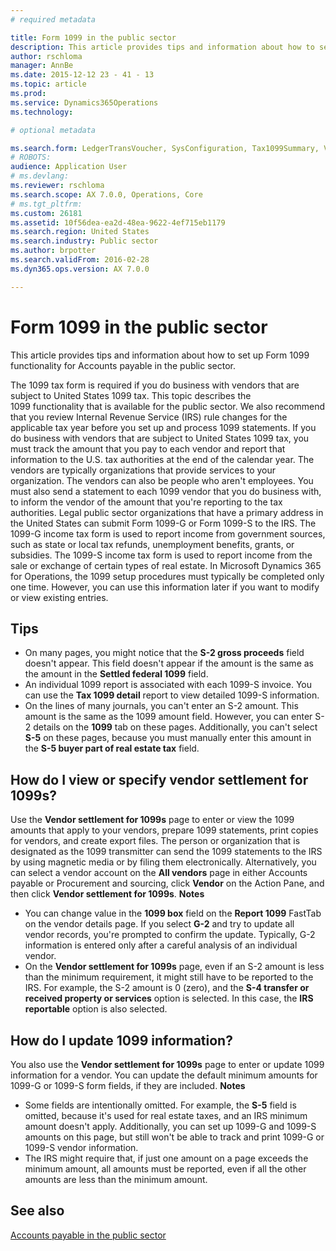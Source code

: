 ```yaml
---
# required metadata

title: Form 1099 in the public sector
description: This article provides tips and information about how to set up Form 1099 functionality for Accounts payable in the public sector.
author: rschloma
manager: AnnBe
ms.date: 2015-12-12 23 - 41 - 13
ms.topic: article
ms.prod: 
ms.service: Dynamics365Operations
ms.technology: 

# optional metadata

ms.search.form: LedgerTransVoucher, SysConfiguration, Tax1099Summary, VendTableListPage
# ROBOTS: 
audience: Application User
# ms.devlang: 
ms.reviewer: rschloma
ms.search.scope: AX 7.0.0, Operations, Core
# ms.tgt_pltfrm: 
ms.custom: 26181
ms.assetid: 10f56dea-ea2d-48ea-9622-4ef715eb1179
ms.search.region: United States
ms.search.industry: Public sector
ms.author: brpotter
ms.search.validFrom: 2016-02-28
ms.dyn365.ops.version: AX 7.0.0

---
```


# Form 1099 in the public sector

This article provides tips and information about how to set up Form 1099 functionality for Accounts payable in the public sector.

The 1099 tax form is required if you do business with vendors that are subject to United States 1099 tax. This topic describes the 1099 functionality that is available for the public sector. We also recommend that you review Internal Revenue Service (IRS) rule changes for the applicable tax year before you set up and process 1099 statements. If you do business with vendors that are subject to United States 1099 tax, you must track the amount that you pay to each vendor and report that information to the U.S. tax authorities at the end of the calendar year. The vendors are typically organizations that provide services to your organization. The vendors can also be people who aren't employees. You must also send a statement to each 1099 vendor that you do business with, to inform the vendor of the amount that you're reporting to the tax authorities. Legal public sector organizations that have a primary address in the United States can submit Form 1099-G or Form 1099-S to the IRS. The 1099-G income tax form is used to report income from government sources, such as state or local tax refunds, unemployment benefits, grants, or subsidies. The 1099-S income tax form is used to report income from the sale or exchange of certain types of real estate. In Microsoft Dynamics 365 for Operations, the 1099 setup procedures must typically be completed only one time. However, you can use this information later if you want to modify or view existing entries.

## Tips
-   On many pages, you might notice that the **S-2 gross proceeds** field doesn't appear. This field doesn't appear if the amount is the same as the amount in the **Settled federal 1099** field.
-   An individual 1099 report is associated with each 1099-S invoice. You can use the **Tax 1099 detail** report to view detailed 1099-S information.
-   On the lines of many journals, you can't enter an S-2 amount. This amount is the same as the 1099 amount field. However, you can enter S-2 details on the **1099** tab on these pages. Additionally, you can't select **S-5** on these pages, because you must manually enter this amount in the **S-5 buyer part of real estate tax** field.

## How do I view or specify vendor settlement for 1099s?
Use the **Vendor settlement for 1099s** page to enter or view the 1099 amounts that apply to your vendors, prepare 1099 statements, print copies for vendors, and create export files. The person or organization that is designated as the 1099 transmitter can send the 1099 statements to the IRS by using magnetic media or by filing them electronically. Alternatively, you can select a vendor account on the **All vendors** page in either Accounts payable or Procurement and sourcing, click **Vendor** on the Action Pane, and then click **Vendor settlement for 1099s**. **Notes**

-   You can change value in the **1099 box** field on the **Report 1099** FastTab on the vendor details page. If you select **G-2** and try to update all vendor records, you're prompted to confirm the update. Typically, G-2 information is entered only after a careful analysis of an individual vendor.
-   On the **Vendor settlement for 1099s** page, even if an S-2 amount is less than the minimum requirement, it might still have to be reported to the IRS. For example, the S-2 amount is 0 (zero), and the **S-4 transfer or received property or services** option is selected. In this case, the **IRS reportable** option is also selected.

## How do I update 1099 information?
You also use the **Vendor settlement for 1099s** page to enter or update 1099 information for a vendor. You can update the default minimum amounts for 1099-G or 1099-S form fields, if they are included. **Notes**

-   Some fields are intentionally omitted. For example, the **S-5** field is omitted, because it's used for real estate taxes, and an IRS minimum amount doesn't apply. Additionally, you can set up 1099-G and 1099-S amounts on this page, but still won't be able to track and print 1099-G or 1099-S vendor information.
-   The IRS might require that, if just one amount on a page exceeds the minimum amount, all amounts must be reported, even if all the other amounts are less than the minimum amount.


See also
--------

[Accounts payable in the public sector](../public-sector/accounts-payable-public-sector.md)

